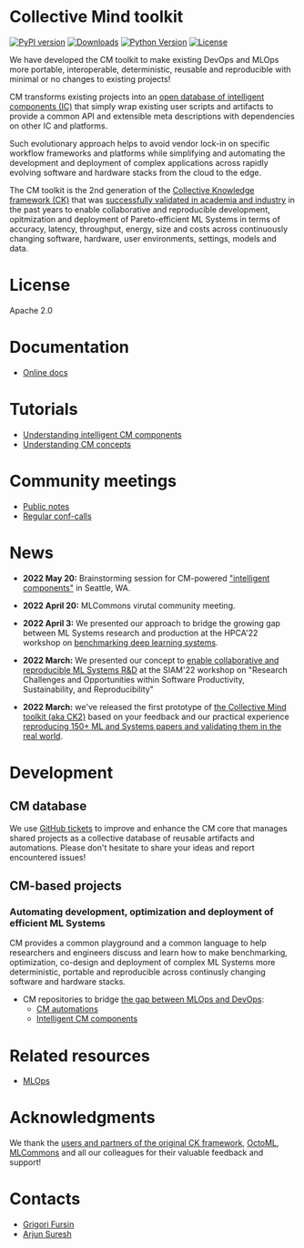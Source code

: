 # Collective Mind toolkit

[![PyPI version](https://badge.fury.io/py/cmind.svg)](https://pepy.tech/project/cmind)
[![Downloads](https://pepy.tech/badge/cmind)](https://pepy.tech/project/cmind)
[![Python Version](https://img.shields.io/badge/python-3+-blue.svg)](https://github.com/mlcommons/ck/tree/master/cm)
[![License](https://img.shields.io/badge/License-Apache%202.0-green)](https://github.com/mlcommons/ck/tree/master/cm)


We have developed the CM toolkit to make existing DevOps and MLOps 
more portable, interoperable, deterministic, reusable and reproducible 
with minimal or no changes to existing projects!

CM transforms existing projects into an [open database of intelligent components (IC)](https://github.com/octoml/cm-mlops/tree/main/ic) 
that simply wrap existing user scripts and artifacts 
to provide a common API and extensible meta descriptions 
with dependencies on other IC and platforms.

Such evolutionary approach helps to avoid vendor lock-in on specific workflow frameworks and platforms
while simplifying and automating the development and deployment of complex applications
across rapidly evolving software and hardware stacks from the cloud to the edge.

The CM toolkit is the 2nd generation of the [Collective Knowledge framework (CK)]( https://arxiv.org/abs/2011.01149 )
that was [successfully validated in academia and industry]( https://cKnowledge.org/partners.html ) in the past years 
to enable collaborative and reproducible development, opitmization and deployment
of Pareto-efficient ML Systems in terms of accuracy, latency, throughput, energy, size and costs
across continuously changing software, hardware, user environments, settings, models and data.



# License

Apache 2.0



# Documentation

* [Online docs](https://cknowledge.org/docs/cm)

# Tutorials

* [Understanding intelligent CM components](https://cknowledge.org/docs/cm/tutorial-ic.html)
* [Understanding CM concepts](https://cknowledge.org/docs/cm/tutorial-concept.html)

# Community meetings

* [Public notes](meetings/)
* [Regular conf-calls](meetings/conf-calls.md)


# News

* **2022 May 20:** Brainstorming session for CM-powered ["intelligent components"](https://cknowledge.org/docs/cm/tutorial-ic.html) in Seattle, WA.

* **2022 April 20:** MLCommons virutal community meeting.

* **2022 April 3:** We presented our approach to bridge the growing gap between ML Systems research and production 
  at the HPCA'22 workshop on [benchmarking deep learning systems](https://sites.google.com/g.harvard.edu/mlperf-bench-hpca22/home).

* **2022 March:** We presented our concept to [enable collaborative and reproducible ML Systems R&D](https://meetings.siam.org/sess/dsp_programsess.cfm?SESSIONCODE=73126) 
  at the SIAM'22 workshop on "Research Challenges and Opportunities within Software Productivity, Sustainability, and Reproducibility"

* **2022 March:** we've released the first prototype of [the Collective Mind toolkit (aka CK2)](https://github.com/mlcommons/ck/tree/master/cm)
  based on your feedback and our practical experience [reproducing 150+ ML and Systems papers and validating them in the real world](https://www.youtube.com/watch?v=7zpeIVwICa4).




# Development

## CM database

We use [GitHub tickets](https://github.com/mlcommons/ck/issues) 
to improve and enhance the CM core that manages shared projects
as a collective database of reusable artifacts and automations.
Please don't hesitate to share your ideas and report encountered issues!



## CM-based projects

### Automating development, optimization and deployment of efficient ML Systems

CM provides a common playground and a common language to help researchers and engineers
discuss and learn how to make benchmarking, optimization, co-design and deployment
of complex ML Systems more deterministic, portable and reproducible across
continusly changing software and hardware stacks.

* CM repositories to bridge [the gap between MLOps and DevOps](https://www.mihaileric.com/posts/mlops-is-a-mess):
  * [CM automations]( https://github.com/mlcommons/ck/tree/master/cm-devops )
  * [Intelligent CM components]( https://github.com/octoml/cm-mlops/tree/main/ic )




# Related resources

* [MLOps](docs/KB/MLOps.md)


# Acknowledgments

We thank the [users and partners of the original CK framework](https://cKnowledge.org/partners.html), 
[OctoML](https://octoml.ai), [MLCommons](https://mlcommons.org) 
and all our colleagues for their valuable feedback and support!


# Contacts

* [Grigori Fursin](https://cKnowledge.io/@gfursin)
* [Arjun Suresh](https://www.linkedin.com/in/arjunsuresh)

